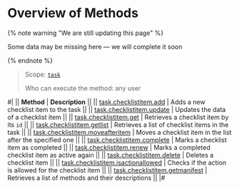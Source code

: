 # Overview of Methods

{% note warning "We are still updating this page" %}

Some data may be missing here — we will complete it soon

{% endnote %}

> Scope: [`task`](../../scopes/permissions.md)
>
> Who can execute the method: any user

#|
|| **Method** | **Description** ||
|| [task.checklistitem.add](./task-checklist-item-add.md) | Adds a new checklist item to the task ||
|| [task.checklistitem.update](./task-checklist-item-update.md) | Updates the data of a checklist item ||
|| [task.checklistitem.get](./task-checklist-item-get.md) | Retrieves a checklist item by its `id` ||
|| [task.checklistitem.getlist](./task-checklist-item-get-list.md) | Retrieves a list of checklist items in the task ||
|| [task.checklistitem.moveafteritem](./task-checklist-item-move-after-item.md) | Moves a checklist item in the list after the specified one ||
|| [task.checklistitem.complete](./task-checklist-item-complete.md) | Marks a checklist item as completed ||
|| [task.checklistitem.renew](./task-checklist-item-renew.md) | Marks a completed checklist item as active again ||
|| [task.checklistitem.delete](./task-checklist-item-delete.md) | Deletes a checklist item ||
|| [task.checklistitem.isactionallowed](./task-checklist-item-is-action-allowed.md) | Checks if the action is allowed for the checklist item ||
|| [task.checklistitem.getmanifest](./task-checklist-item-get-manifest.md) | Retrieves a list of methods and their descriptions ||
|#